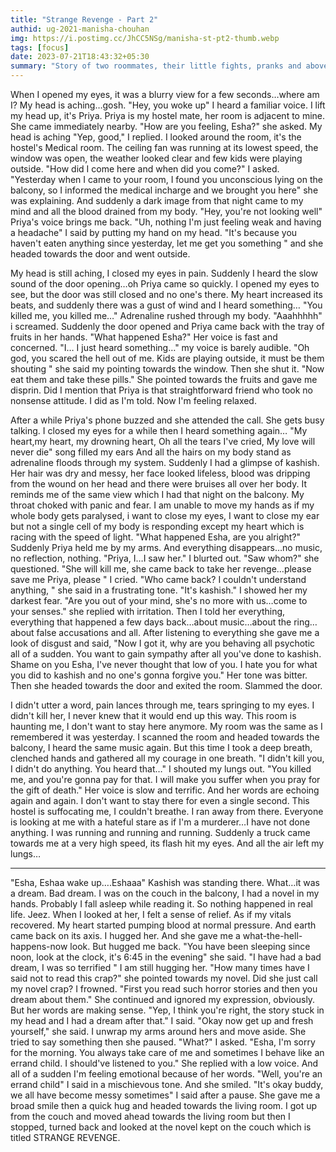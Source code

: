 ```yaml
---
title: "Strange Revenge - Part 2"
authid: ug-2021-manisha-chouhan
img: https://i.postimg.cc/JhCC5NSg/manisha-st-pt2-thumb.webp
tags: [focus]
date: 2023-07-21T18:43:32+05:30
summary: "Story of two roommates, their little fights, pranks and above all, love for each other."
---
```


When I opened my eyes, it was a blurry view for a few seconds…where am I? My head is aching…gosh.
"Hey, you woke up" I heard a familiar voice.
I lift my head up, it's Priya. Priya is my hostel mate, her room is adjacent to mine. She came immediately nearby.
"How are you feeling, Esha?" she asked.
My head is aching
"Yep, good," I replied.
I looked around the room, it's the hostel's Medical room.
The ceiling fan was running at its lowest speed, the window was open, the weather looked clear and few kids were playing outside.
"How did I come here and when did you come?" I asked.
"Yesterday when I came to your room, I found you unconscious lying on the balcony, so I informed the medical incharge and we brought you here" she was explaining. And suddenly a dark image from that night came to my mind and all the blood drained from my body.
"Hey, you're not looking well" Priya's voice brings me back.
"Uh, nothing I'm just feeling weak and having a headache" I said by putting my hand on my head.
"It's because you haven't eaten anything since yesterday, let me get you something " and she headed towards the door and went outside.

My head is still aching, I closed my eyes in pain.
Suddenly I heard the slow sound of the door opening…oh Priya came so quickly. I opened my eyes to see, but the door was still closed and no one's there. My heart increased its beats, and suddenly there was a gust of wind and I heard something… "You killed me, you killed me…"
Adrenaline rushed through my body.
"Aaahhhhh" i screamed.
Suddenly the door opened and Priya came back with the tray of fruits in her hands. "What happened Esha?" Her voice is fast and concerned.
"I… I just heard something…" my voice is barely audible.
"Oh god, you scared the hell out of me. Kids are playing outside, it must be them shouting " she said my pointing towards the window.
Then she shut it.
"Now eat them and take these pills." She pointed towards the fruits and gave me disprin. Did I mention that Priya is that straightforward friend who took no nonsense attitude. I did as I'm told.
Now I'm feeling relaxed.

After a while Priya's phone buzzed and she attended the call. She gets busy talking. I closed my eyes for a while then I heard something again…
"My heart,my heart, my drowning heart,
Oh all the tears I've cried,
My love will never die" song filled my ears
And all the hairs on my body stand as adrenaline floods through my system. Suddenly I had a glimpse of kashish.
Her hair was dry and messy, her face looked lifeless, blood was dripping from the wound on her head and there were bruises all over her body. It reminds me of the same view which I had that night on the balcony.
My throat choked with panic and fear. I am unable to move my hands as if my whole body gets paralysed, i want to close my eyes, I want to close my ear but not a single cell of my body is responding except my heart which is racing with the speed of light.
"What happened Esha, are you alright?" Suddenly Priya held me by my arms. And everything disappears…no music, no reflection, nothing.
"Priya, I…I saw her." I blurted out.
"Saw whom?" she questioned.
"She will kill me, she came back to take her revenge…please save me Priya, please " I cried. "Who came back? I couldn't understand anything, " she said in a frustrating tone. "It's kashish." I showed her my darkest fear.
"Are you out of your mind, she's no more with us…come to your senses." she replied with irritation.
Then I told her everything, everything that happened a few days back…about music…about the ring…about false accusations and all.
After listening to everything she gave me a look of disgust and said, "Now I got it, why are you behaving all psychotic all of a sudden. You want to gain sympathy after all you've done to kashish. Shame on you Esha, I've never thought that low of you. I hate you for what you did to kashish and no one's gonna forgive you." Her tone was bitter.
Then she headed towards the door and exited the room.
Slammed the door.

I didn't utter a word, pain lances through me, tears springing to my eyes. I didn't kill her, I never knew that it would end up this way.
This room is haunting me, I don't want to stay here anymore.
My room was the same as I remembered it was yesterday. I scanned the room and headed towards the balcony, I heard the same music again.
But this time I took a deep breath, clenched hands and gathered all my courage in one breath. "I didn't kill you, I didn't do anything. You heard that…" I shouted my lungs out. "You killed me, and you're gonna pay for that. I will make you suffer when you pray for the gift of death." Her voice is slow and terrific.
And her words are echoing again and again.
I don't want to stay there for even a single second. This hostel is suffocating me, I couldn't breathe.
I ran away from there.
Everyone is looking at me with a hateful stare as if I'm a murderer…I have not done anything. I was running and running and running.
Suddenly a truck came towards me at a very high speed, its flash hit my eyes. And all the air left my lungs…

---

"Esha, Eshaa wake up….Eshaaa" Kashish was standing there.
What…it was a dream. Bad dream.
I was on the couch in the balcony, I had a novel in my hands. Probably I fall asleep while reading it.
So nothing happened in real life. Jeez.
When I looked at her, I felt a sense of relief. As if my vitals recovered. My heart started pumping blood at normal pressure. And earth came back on its axis.
I hugged her.
And she gave me a what-the-hell-happens-now look.
But hugged me back.
"You have been sleeping since noon, look at the clock, it's 6:45 in the evening" she said. "I have had a bad dream, I was so terrified " I am still hugging her.
"How many times have I said not to read this crap?" she pointed towards my novel. Did she just call my novel crap? I frowned.
"First you read such horror stories and then you dream about them." She continued and ignored my expression, obviously.
But her words are making sense.
"Yep, I think you're right, the story stuck in my head and I had a dream after that." I said. "Okay now get up and fresh yourself," she said.
I unwrap my arms around hers and move aside.
She tried to say something then she paused.
"What?" I asked.
"Esha, I'm sorry for the morning. You always take care of me and sometimes I behave like an errand child. I should've listened to you." She replied with a low voice.
And all of a sudden I'm feeling emotional because of her words.
"Well, you're an errand child" I said in a mischievous tone.
And she smiled.
"It's okay buddy, we all have become messy sometimes" I said after a pause. She gave me a broad smile then a quick hug and headed towards the living room. I got up from the couch and moved ahead towards the living room but then I stopped, turned back and looked at the novel kept on the couch which is titled STRANGE REVENGE.
